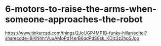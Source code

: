 # 6-motors-to-raise-the-arms-when-someone-approaches-the-robot
https://www.tinkercad.com/things/2JoUGP4MP1B-funky-hillar/editel?sharecode=8iKNhhrVuuAMpPd14erB6qdPdS8sk_KDlz3z2hpSJgo
